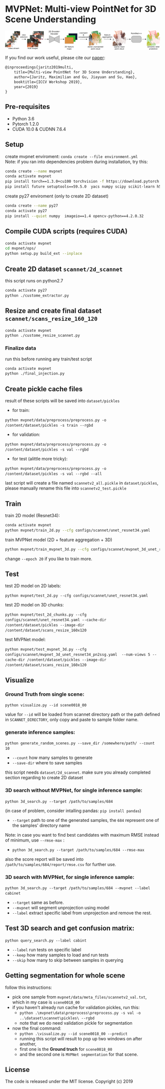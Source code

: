 # MVPNet: Multi-view PointNet for 3D Scene Understanding
![](./mvpnet_pipeline.png)

If you find our work useful, please cite our [paper](https://arxiv.org/abs/1909.13603):
```
@inproceedings{jaritz2019multi,
	title={Multi-view PointNet for 3D Scene Understanding},
	author={Jaritz, Maximilian and Gu, Jiayuan and Su, Hao},
	booktitle={ICCV Workshop 2019},
	year={2019}
}
```

## Pre-requisites
- Python 3.6
- Pytorch 1.2.0
- CUDA 10.0 & CUDNN 7.6.4

## Setup
create mvpnet enviroment:
`conda create --file environment.yml` </br>
<bold>Note:</bold> if you ran into dependencies problem during installation, try this:
```bash
conda create --name mvpnet
conda activate mvpnet
pip install torch==1.3.0+cu100 torchvision -f https://download.pytorch.org/whl/torch_stable.html
pip install future setuptools==59.5.0  yacs numpy scipy scikit-learn h5py tqdm cython natsort tabulate pytest opencv-python matplotlib plyfile
```

create py27 enviroment (only to create 2D dataset)
```bash
conda create --name py27
conda activate py27
pip install --quiet numpy  imageio==1.4 opencv-python==4.2.0.32
```

## Compile CUDA scripts (requires CUDA)
```bash
conda activate mvpnet
cd mvpnet/ops/
python setup.py build_ext --inplace
```

## Create 2D dataset `scannet/2d_scannet`
this script runs on python2.7
```bash
conda activate py27
python ./custome_extractor.py
```
## Resize and create final dataset `scannet/scans_resize_160_120`
```bash
conda activate mvpnet
python ./custome_resize_scannet.py
```

### Finalize data
run this before running any train/test script
```bash
conda activate mvpnet
python ./final_injection.py
```

## Create pickle cache files
result of these scripts will be saved into `dataset/pickles`

- for train:

`python mvpnet/data/preprocess/preprocess.py -o /content/dataset/pickles -s train --rgbd`

- for validation:

`python mvpnet/data/preprocess/preprocess.py -o /content/dataset/pickles -s val --rgbd`

- for test (alittle more tricky):

`python mvpnet/data/preprocess/preprocess.py -o /content/dataset/pickles -s val --rgbd --all`


last script will create a file named `scannetv2_all.pickle` in `dataset/pickles`, please manually rename this file into `scannetv2_test.pickle`


## Train
train 2D model (Resnet34):

```bash
conda activate mvpnet
python mvpnet/train_2d.py --cfg configs/scannet/unet_resnet34.yaml
```

train MVPNet model (2D + feature aggregation + 3D)

```bash
python mvpnet/train_mvpnet_3d.py --cfg configs/scannet/mvpnet_3d_unet_resnet34_pn2ssg.yaml --epochs 20
```

change `--epoch 20` if you like to train more.

## Test
test 2D model on 2D labels:

`python mvpnet/test_2d.py --cfg configs/scannet/unet_resnet34.yaml`

test 2D model on 3D chunks:

`python mvpnet/test_2d_chunks.py --cfg configs/scannet/unet_resnet34.yaml --cache-dir /content/dataset/pickles --image-dir /content/dataset/scans_resize_160x120`

test MVPNet model:

`python mvpnet/test_mvpnet_3d.py --cfg configs/scannet/mvpnet_3d_unet_resnet34_pn2ssg.yaml  --num-views 5 --cache-dir /content/dataset/pickles --image-dir /content/dataset/scans_resize_160x120`

## Visualize
### Ground Truth from single scene:

`python visualize.py --id scene0018_00`

value for `--id` will be loaded from  scannet directory path or the path defined in `SCANNET_DIRECTORY`, only copy and paste to sample folder name.

### generate inference samples:
`python generate_random_scenes.py --save_dir /somewhere/path/ --count 10`
- `--count` how many samples to generate
- `--save-dir` where to save samples

this script needs `dataset/2d_scannet`. make sure you already completed section regarding to create 2D dataset

### 3D search without MVPNet, for single inference sample:
`python 3d_search.py --target /path/to/samples/684`

(in case of problem, consider intalling pandas: `pip install pandas`)

- `--target` path to one of the generated samples, the `684` represent one of the samples' directory name
  
Note: in case you want to find best candidates with maximum RMSE instead of minimum, use `--rmse-max` :

- `python 3d_search.py --target /path/to/samples/684 --rmse-max`
  
also the score report will be saved into `/path/to/samples/684/report/rmse.csv` for further use.

### 3D search with MVPNet, for single inference sample:
`python 3d_search.py --target /path/to/samples/684 --mvpnet --label cabinet`
- `--target` same as before.
- `--mvpnet` will segment unprojection using model
- `--label` extract specific label from unprojection and remove the rest.

## Test 3D search and get confusion matrix:
`python query_search.py --label cabint`
- `--label` run tests on specific label
- `--keep` how many samples to load and run tests
- `--skip` how many to skip between samples in querying

## Getting segmentation for whole scene
follow this instructions:
- pick one sample from `mvpnet/data/meta_files/scannetv2_val.txt`, which in my case is `scene0018_00`
- if you haven't already run cache for validation pickles, run this:
  - `python .\mvpnet\data\preprocess\preprocess.py -s val -o ..\dataset\scannet\pickles\ --rgbd`
  - note that we do need validation pickle for segmentation
- now the final command:
  - `python .\visualize.py --id scene0018_00 --predict`
  - running this script will result to pop up two windows on after another,
  - first one is the **Ground truch** for `scene0018_00`
  - and the second one is `MVPNet segmentation` for that scene.
  

## License
The code is released under the MIT license.
Copyright (c) 2019
